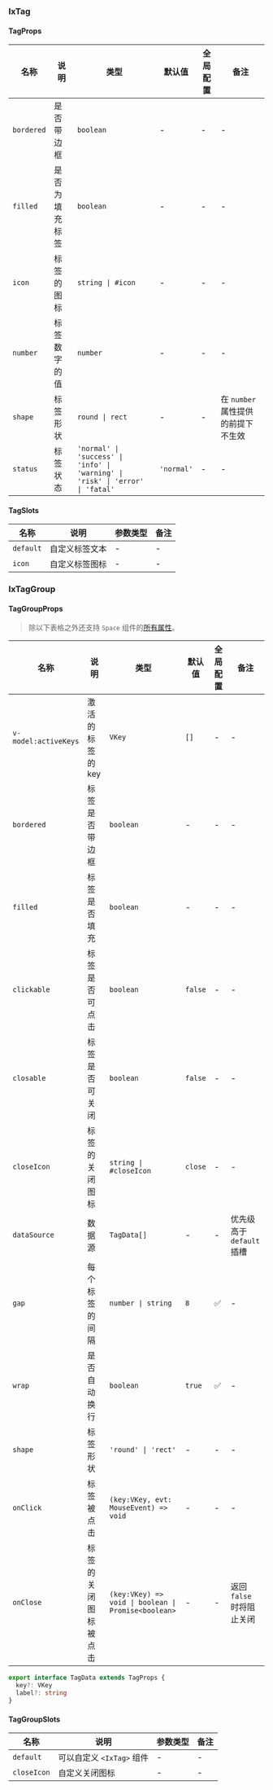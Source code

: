 
### IxTag

#### TagProps

| 名称 | 说明 | 类型  | 默认值 | 全局配置 | 备注 |
| --- | --- | --- | --- | --- | --- |
| `bordered` | 是否带边框 | `boolean` | - | - | - |
| `filled` | 是否为填充标签 | `boolean` | - | - | - |
| `icon` | 标签的图标 | `string \| #icon` | - | - | - |
| `number` | 标签数字的值 | `number` | - | - | - |
| `shape` | 标签形状 | `round \| rect`  | - | - | 在 `number` 属性提供的前提下不生效 |
| `status` | 标签状态 | `'normal' \| 'success' \| 'info' \| 'warning' \| 'risk' \| 'error' \| 'fatal'`  | `'normal'` | - | - |

#### TagSlots

| 名称 | 说明 | 参数类型 | 备注 |
| --- | --- | --- | --- |
| `default` | 自定义标签文本 | - | - |
| `icon` | 自定义标签图标 | - | - |

### IxTagGroup

#### TagGroupProps

> 除以下表格之外还支持 `Space` 组件的[所有属性](/components/space/zh?tab=api#SpaceProps)。

| 名称 | 说明 | 类型  | 默认值 | 全局配置 | 备注 |
| --- | --- | --- | --- | --- | --- |
| `v-model:activeKeys` | 激活的标签的key | `VKey` | `[]` | - | - |
| `bordered` | 标签是否带边框 | `boolean` | - | - | - |
| `filled` | 标签是否填充 | `boolean` | - | - | - |
| `clickable` | 标签是否可点击 | `boolean` | `false` | - | - |
| `closable` | 标签是否可关闭 | `boolean` | `false` | - | - |
| `closeIcon` | 标签的关闭图标 | `string \| #closeIcon` | `close` | - | - |
| `dataSource` | 数据源 | `TagData[]` | - | - | 优先级高于 `default` 插槽 |
| `gap` | 每个标签的间隔 | `number \| string` | `8` | ✅ | - |
| `wrap` | 是否自动换行 | `boolean` | `true` | ✅ | - |
| `shape` | 标签形状 | `'round' \| 'rect'` | - | - | - |
| `onClick` | 标签被点击 | `(key:VKey, evt: MouseEvent) => void` | - | - | - |
| `onClose` | 标签的关闭图标被点击 | `(key:VKey) => void \| boolean \| Promise<boolean>` | - | - | 返回 `false` 时将阻止关闭 |

```ts
export interface TagData extends TagProps {
  key?: VKey
  label?: string
}
```

#### TagGroupSlots

| 名称 | 说明 | 参数类型 | 备注 |
| --- | --- | --- | --- |
| `default` | 可以自定义 `<IxTag>` 组件 | - | - |
| `closeIcon` | 自定义关闭图标 | - | - |
